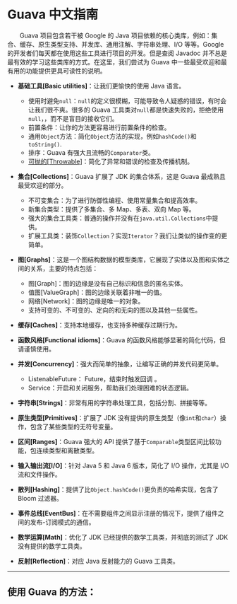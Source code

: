 # Guava 中文指南

 　　Guava 项目包含若干被 Google 的 Java 项目依赖的核心类库，例如：集合、缓存、原生类型支持、并发库、通用注解、字符串处理、I/O 等等。Google 的开发者们每天都在使用这些工具进行项目的开发。但是查阅 Javadoc 并不总是最有效的学习这些类库的方式。在这里，我们尝试为 Guava 中一些最受欢迎和最有用的功能提供更具可读性的说明。

 - **基础工具[Basic utilities]**：让我们更愉快的使用 Java 语言。
	 - 使用时避免`null`：`null`的定义很模糊，可能导致令人疑惑的错误，有时会让我们很不爽。很多的 Guava 工具类对`null`都是快速失败的，拒绝使用`null`，，而不是盲目的接收它们。
	 - 前置条件：让你的方法更容易进行前置条件的检查。
	 - 通用`Object`方法：简化`Object`方法的实现，例如`hashCode()`和`toString()`.
	 - 排序：Guava 有强大且流畅的`Comparator`类。
	 - [可抛的[Throwable]](https://github.com/guobinhit/guava-guide/blob/master/articles/throwable.md)：简化了异常和错误的检查及传播机制。
 - **集合[Collections]**：Guava 扩展了 JDK 的集合体系，这是 Guava 最成熟且最受欢迎的部分。
   - 不可变集合：为了进行防御性编程、使用常量集合和提高效率。
   - 新集合类型：提供了多集合、多 Map、多表、双向 Map 等。
   - 强大的集合工具类：普通的操作并没有在`java.util.Collections`中提供。
   - 扩展工具类：装饰`Collection`？实现`Iterator`？我们让类似的操作变的更简单。

 - **图[Graphs]**：这是一个图结构数据的模型类库，它展现了实体以及图和实体之间的关系，主要的特点包括：
   - 图[Graph]：图的边缘是没有自己标识和信息的匿名实体。
   - 值图[ValueGraph]：图的边缘关联着非唯一的值。
   - 网络[Network]：图的边缘是唯一的对象。
   - 支持可变的、不可变的、定向的和无向的图以及其他一些属性。

 - **缓存[Caches]**：支持本地缓存，也支持多种缓存过期行为。

 - **函数风格[Functional idioms]**：Guava 的函数风格能够显著的简化代码，但请谨慎使用。

 - **并发[Concurrency]**：强大而简单的抽象，让编写正确的并发代码更简单。 
   - ListenableFuture： Future，结束时触发回调 。
   - Service：开启和关闭服务，帮助我们处理困难的状态逻辑。

 - **字符串[Strings]**：非常有用的字符串处理工具，包括分割、拼接等等。

 - **原生类型[Primitives]**：扩展了 JDK 没有提供的原生类型（像`int`和`char`）操作，包含了某些类型的无符号变量。

 - **区间[Ranges]**：Guava 强大的 API 提供了基于`Comparable`类型区间比较功能，包连续类型和离散类型。

 - **输入输出流[I/O]**：针对 Java 5 和 Java 6 版本，简化了 I/O 操作，尤其是 I/O 流和文件操作。

 - **散列[Hashing]**：提供了比`Object.hashCode()`更负责的哈希实现，包含了 Bloom 过滤器。

 - **事件总线[EventBus]**：在不需要组件之间显示注册的情况下，提供了组件之间的发布-订阅模式的通信。

 - **数学运算[Math]**：优化了 JDK 已经提供的数学工具类，并彻底的测试了 JDK 没有提供的数学工具类。

 - **反射[Reflection]**：对应 Java 反射能力的 Guava 工具类。



----------

## 使用 Guava 的方法：
